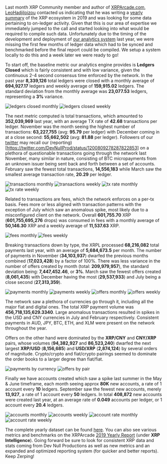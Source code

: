 Last month XRP Community member and author of [XRPArcade.com](https://www.xrparcade.com/), [LeoHadjiloizou](https://twitter.com/LeoHadjiloizou/) contacted us indicating that he was writing a [yearly summary](https://www.xrparcade.com/news/xrp-2019-yearly-report/) of the XRP ecosystem in 2019 and was looking for some data pertaining to on-ledger activity. Given that this is our area of expertise we immediately jumped to the call and started looking into what would be required to compile such data. Unfortunately due to the timing of the development and deployment of [our analytics system](https://xrp1ntel.com) last year, we were missing the first few months of ledger data which had to be synced and benchmarked before the final report could be compiled. We setup a system locally to do this and a week later we were ready to go!

To start off, the baseline metric our analytics engine provides is **Ledgers Closed** which is fairly consistent and with low variance, given the continuous 2-4 second consensus time enforced by the network. In the past year **8,339,126** total ledgers were closed with a monthly average of **694,927.17** ledgers and weekly average of **159,915.02** ledgers. The standard deviation from the monthly average was **23,077.53** ledgers, representing a **3%** variance.

![ledgers closed monthly](@/assets/posts/2019-in-xrp/ledgers.closed.monthly.png)
![ledgers closed weekly](@/assets/posts/2019-in-xrp/ledgers.closed.weekly.png)

The next metric computed is total transactions, which amounted to **352,039,969** last year, with an average TX rate of **42.68** transactions per ledger. November was the month seeing the highest number of transactions: **63,227,755** (avg: **95.79** per ledger) with December coming in at a close second: **55,662,502** (avg: **81.88** per ledger). Followers of our [twitter](https://twitter.com/DevNullProd) may recall our (reporting)[https://twitter.com/DevNullProd/status/1200809278287822853] on a plethora of questionable transactions going through the network last November, many similar in nature, consisting of BTC micropayments from an unknown issuer being sent back and forth between a set of accounts. February saw the fewest total transactions, **14,556,183** while March saw the smallest average transaction rate, **20.29** per ledger.

![transactions monthly](@/assets/posts/2019-in-xrp/transactions.monthly.png)
![transactions weekly](@/assets/posts/2019-in-xrp/transactions.weekly.png)
![tx rate monthly](@/assets/posts/2019-in-xrp/tx.rate.monthly.png)
![tx rate weekly](@/assets/posts/2019-in-xrp/tx.rate.weekly.png)

Related to transactions are fees, which the network enforces on a per-tx basis. Fees more or less aligned with transaction patterns with the exception of July which saw an anomalous spike, most likely due to a misconfigured client on the network. Overall **601,755.70** XRP (**601,755,695,276** drops) was consumed in fees with a monthly average of **50,146.30** XRP and a weekly average of **11,537.63** XRP.

![fees monthly](@/assets/posts/2019-in-xrp/fees.monthly.png)
![fees weekly](@/assets/posts/2019-in-xrp/fees.weekly.png)

Breaking transactions down by type, the XRPL processed **68,216,082** total payments last year, with an average of **5,684,673.5** per month. The number of payments in November (**34,103,937**) dwarfed the previous months combined (**17,023,428**) by a factor of 100%. There was less variance in the number of offers created by month (total: **209,979,957**), the standard deviation being: **7,447,452.46**, or **3%**. March saw the fewest offers created (**8,061,435**) with December having the most (**29,537,933**) and July being a close second (**27,313,359**).

![payments monthly](@/assets/posts/2019-in-xrp/payments.monthly.png)
![payments weekly](@/assets/posts/2019-in-xrp/payments.weekly.png)
![offers monthly](@/assets/posts/2019-in-xrp/offers.monthly.png)
![offers weekly](@/assets/posts/2019-in-xrp/offers.weekly.png)

The network saw a plethora of currencies go through it, including all the major fiat and digital ones. The total XRP payment volume was **456,718,135,629.3340**. Large anomalous transactions resulted in spikes in the USD and CNY currencies in July and February respectively. Consistent payments in AUD, JPY, BTC, ETH, and XLM were present on the network throughout the year.

Offers on the other hand were dominated by the **XRP/CNY** and **CNY/XRP** pairs, whose volumes (**94,382,927** and **86,523,240**) dwarfed the next largest **XRP/USD** (**8,156,685**) and **USD/XRP** (**2,874,124**) by several orders of magnitude. Crypto/crypto and fiat/crypto pairings seemed to dominate the order books to a larger degree than fiat/fiat.

![payments by currency](@/assets/posts/2019-in-xrp/payments.by.currency.png)
![offers by pair](@/assets/posts/2019-in-xrp/offers.by.pair.png)

Finally we have accounts created which saw a spike last summer in the May &amp; June timeframe, each month seeing approx **80K** new accounts, a rate of 1 account every **10** ledgers. September saw the fewest new accounts, merely **13,927**, a rate of 1 account every **50** ledgers. In total **408,872** new accounts were created last year, at an average rate of **0.049** accounts per ledger, or 1 account every **20.4** ledgers.

![accounts monthly](@/assets/posts/2019-in-xrp/accounts.monthly.png)
![accounts weekly](@/assets/posts/2019-in-xrp/accounts.weekly.png)
![account rate monthly](@/assets/posts/2019-in-xrp/account.rate.monthly.png)
![account rate weekly](@/assets/posts/2019-in-xrp/account.rate.weekly.png)

The complete yearly dataset can be found [here](@/assets/posts/2019.xrp/stats.xlsx). You can also see various metrics and benchmarks on the XRPArcade [2019 Yearly Report](https://www.xrparcade.com/news/xrp-2019-yearly-report/) (under **XRP Intelligence**). Going forward be sure to look for consistent XRP data and stats coming from Dev Null Productions as well as new metrics and an expanded and optimized reporting system (for quicker and better reports). Keep Zerping!
